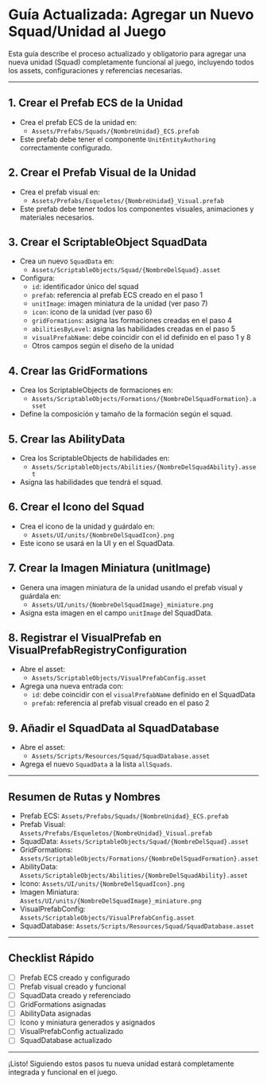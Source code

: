 
# Guía Actualizada: Agregar un Nuevo Squad/Unidad al Juego

Esta guía describe el proceso actualizado y obligatorio para agregar una nueva unidad (Squad) completamente funcional al juego, incluyendo todos los assets, configuraciones y referencias necesarias.

---

## 1. Crear el Prefab ECS de la Unidad

- Crea el prefab ECS de la unidad en:
  - `Assets/Prefabs/Squads/{NombreUnidad}_ECS.prefab`
- Este prefab debe tener el componente `UnitEntityAuthoring` correctamente configurado.

## 2. Crear el Prefab Visual de la Unidad

- Crea el prefab visual en:
  - `Assets/Prefabs/Esqueletos/{NombreUnidad}_Visual.prefab`
- Este prefab debe tener todos los componentes visuales, animaciones y materiales necesarios.

## 3. Crear el ScriptableObject SquadData

- Crea un nuevo `SquadData` en:
  - `Assets/ScriptableObjects/Squad/{NombreDelSquad}.asset`
- Configura:
  - `id`: identificador único del squad
  - `prefab`: referencia al prefab ECS creado en el paso 1
  - `unitImage`: imagen miniatura de la unidad (ver paso 7)
  - `icon`: icono de la unidad (ver paso 6)
  - `gridFormations`: asigna las formaciones creadas en el paso 4
  - `abilitiesByLevel`: asigna las habilidades creadas en el paso 5
  - `visualPrefabName`: debe coincidir con el id definido en el paso 1 y 8
  - Otros campos según el diseño de la unidad

## 4. Crear las GridFormations

- Crea los ScriptableObjects de formaciones en:
  - `Assets/ScriptableObjects/Formations/{NombreDelSquadFormation}.asset`
- Define la composición y tamaño de la formación según el squad.

## 5. Crear las AbilityData

- Crea los ScriptableObjects de habilidades en:
  - `Assets/ScriptableObjects/Abilities/{NombreDelSquadAbility}.asset`
- Asigna las habilidades que tendrá el squad.

## 6. Crear el Icono del Squad

- Crea el icono de la unidad y guárdalo en:
  - `Assets/UI/units/{NombreDelSquadIcon}.png`
- Este icono se usará en la UI y en el SquadData.

## 7. Crear la Imagen Miniatura (unitImage)

- Genera una imagen miniatura de la unidad usando el prefab visual y guárdala en:
  - `Assets/UI/units/{NombreDelSquadImage}_miniature.png`
- Asigna esta imagen en el campo `unitImage` del SquadData.

## 8. Registrar el VisualPrefab en VisualPrefabRegistryConfiguration

- Abre el asset:
  - `Assets/ScriptableObjects/VisualPrefabConfig.asset`
- Agrega una nueva entrada con:
  - `id`: debe coincidir con el `visualPrefabName` definido en el SquadData
  - `prefab`: referencia al prefab visual creado en el paso 2

## 9. Añadir el SquadData al SquadDatabase

- Abre el asset:
  - `Assets/Scripts/Resources/Squad/SquadDatabase.asset`
- Agrega el nuevo `SquadData` a la lista `allSquads`.

---

## Resumen de Rutas y Nombres

- Prefab ECS: `Assets/Prefabs/Squads/{NombreUnidad}_ECS.prefab`
- Prefab Visual: `Assets/Prefabs/Esqueletos/{NombreUnidad}_Visual.prefab`
- SquadData: `Assets/ScriptableObjects/Squad/{NombreDelSquad}.asset`
- GridFormations: `Assets/ScriptableObjects/Formations/{NombreDelSquadFormation}.asset`
- AbilityData: `Assets/ScriptableObjects/Abilities/{NombreDelSquadAbility}.asset`
- Icono: `Assets/UI/units/{NombreDelSquadIcon}.png`
- Imagen Miniatura: `Assets/UI/units/{NombreDelSquadImage}_miniature.png`
- VisualPrefabConfig: `Assets/ScriptableObjects/VisualPrefabConfig.asset`
- SquadDatabase: `Assets/Scripts/Resources/Squad/SquadDatabase.asset`

---

## Checklist Rápido

- [ ] Prefab ECS creado y configurado
- [ ] Prefab visual creado y funcional
- [ ] SquadData creado y referenciado
- [ ] GridFormations asignadas
- [ ] AbilityData asignadas
- [ ] Icono y miniatura generados y asignados
- [ ] VisualPrefabConfig actualizado
- [ ] SquadDatabase actualizado

---

¡Listo! Siguiendo estos pasos tu nueva unidad estará completamente integrada y funcional en el juego.
